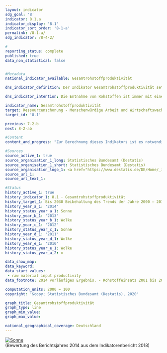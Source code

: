 ```yaml
---                   
layout: indicator                   
sdg_goal: '8'                   
indicator: 8.1.a                   
indicator_display: '8.1'                   
indicator_sort_order: '8-1-a'                   
permalink: /8-1-a/                   
sdg_indicator: /8-4-2/                   

#                   
reporting_status: complete                   
published: true                   
data_non_statistical: false                   


#Metadata                   
national_indicator_available: Gesamtrohstoffproduktivität                   

dns_indicator_definition: Der Indikator Gesamtrohstoffproduktivität setzt den Wert aller an die letzte Verwendung abgegebenen Güter (in Euro, preisbereinigt) in Relation zur Masse der für ihre Produktion im In- und Ausland eingesetzten Rohstoffe (in Tonnen). Die letzte Verwendung umfasst dabei sowohl inländischen Konsum und inländische Investitionen als auch den Export. Im Nenner des Indikators werden sowohl aus der Umwelt entnommene abiotische und biotische Rohstoffe berücksichtigt als auch Pflanzenmaterial, das durch die Land- und Forstwirtschaft produziert wurde.<sub> Text aus dem Indikatorenbericht 2018</sub>                   

dns_indicator_intention: Die Entnahme von Rohstoffen ist immer mit einer Beeinträchtigung der Natur verbunden. Durch die steigende Nachfrage nach Rohstoffen werden weltweit zunehmend Rohstoffvorkommen in Gebieten erschlossen, die besonders sensibel auf menschliche Einflüsse reagieren. Daher hat sich die Bundesregierung bereits im Deutschen Ressourceneffizienzprogramm (ProgRess) II im Jahr 2016 das Ziel gesetzt, dass die Gesamtrohstoffproduktivität weiterhin steigen soll. In den Jahren 2000 bis 2010 nahm die Gesamtrohstoffproduktivität bereits um durchschnittlich rund 1,6&nbsp;% jährlich zu. Ein solch positiver Trend soll bis zum Jahr 2030 fortgesetzt werden.<sub> Text aus dem Indikatorenbericht 2018</sub>                   

indicator_name: Gesamtrohstoffproduktivität                   
target: Ressourcenschonung - Menschenwürdige Arbeit und Wirtschaftswachstum                   
target_id: '8.1'                   

previous: 7-2-b                   
next: 8-2-ab                   

#Content                    
content_and_progress: "Zur Berechnung dieses Indikators ist es notwendig, die Masse aller Rohstoffe zu ermitteln, die für die Produktion der Importe benötigt wurden. Die Berechnung dieser als Importe in Rohstoffäquivalenten bezeichneten Größe basiert auf einem komplexen Modell, das Daten aus verschiedenen amtlichen und nicht amtlichen Quellen nutzt. <br><br>Durch die monetäre sowie physische Einbeziehung der Importe berücksichtigt der Indikator Wertschöpfung und Rohstoffeinsatz über die gesamte in- und ausländische Produktionskette. Somit wird auch der wirtschaftlichen Verflechtung mit dem Ausland umfassend Rechnung getragen. Der im Indikator abgebildete Rohstoffeinsatz dient nicht allein der inländischen letzten Verwendung, sondern auch dem Export. Er darf daher nicht mit einem Rohstofffußabdruck Deutschlands verwechselt werden. <br><br>Der Indikator umfasst nicht nur diejenigen Rohstoffe, die als nicht erneuerbar angesehenen werden, also mineralische Rohstoffe und fossile Energieträger. Vielmehr enthält er auch pflanzliche Erzeugnisse, die von der Land- und Forstwirtschaft produziert werden. Dadurch ergeben sich in geringem Umfang Doppelzählungen: Beispielsweise wird die Masse sowohl eines landwirtschaftlichen Erzeugnisses bei der Ernte als auch des für die Produktion verwendeten Mineraldüngers erfasst. <br><br>Der Wert des Indikators nahm nach vorläufigen Ergebnissen von 2000 bis 2014 um 26&nbsp;% zu. Dieser Anstieg ist insbesondere durch die Zuwächse des Zählers begründet: Der Wert der letzten Verwendung (inländischer Konsum und inländische Investitionen sowie Exporte) erhöhte sich im Vergleichszeitraum um 31&nbsp;%. Die inländische Rohstoffentnahme sank zwar zwischen den Jahren 2000 und 2014 moderat; gleichzeitig stieg jedoch die Masse der Importe in Rohstoffäquivalenten an, sodass sich im Nenner des Indikators ein leichter Zuwachs um 4&nbsp;% ergibt. <br><br>Inländisch entnommene Rohstoffe sowie Importe werden in zunehmendem Maße auch (wieder) exportiert. Der Nenner des Indikators weist folglich nicht auf eine verstärkte globale Rohstoffentnahme für Konsum und Investitionen in Deutschland hin, sondern spiegelt eine insgesamt intensivere Verflechtung der deutschen Wirtschaft mit dem Ausland wider. <br><br>Das Jahr 2009 ist durch die besondere wirtschaftliche Situation in der europäischen Finanzmarkt- und Wirtschaftskrise als Ausreißer zu betrachten. Die Werte für die Jahre 2010 bis 2014 setzten den bis zum Jahr 2008 reichenden Entwicklungspfad fort. Von 2013 auf 2014 stieg der Wert des Indikators um 3&nbsp;% und folgte damit dem positiven Trend der vorausgegangenen Jahre.<sub> Text aus dem Indikatorenbericht 2018</sub>"                   

#Sources
source_active_1: true                           
source_organisation_1_long: Statistisches Bundesamt (Destatis)                           
source_organisation_1_short: Statistisches Bundesamt (Destatis)                           
source_organisation_logo_1: <a href="https://www.destatis.de/DE/Home/_inhalt.html"><img src="https://g205sdgs.github.io/sdg-indicators/public/logos/destatis.png" alt="Logo Statistisches Bundesamt (Destatis)" title="Klicken Sie hier um zu der Homepage der Organisation zu gelangen" /></a>                           
source_url_1:                            
source_url_text_1:                            

#Status                   
history_active_1: true                   
history_indicator_1: 8.1 - Gesamtrohstoffproduktivität                   
history_target_1: Bis 2030 Beibehaltung des Trends der Jahre 2000 – 2010
history_year_a_1: '2014'                           
history_status_year_a_1: Sonne
history_year_b_1: '2013'                           
history_status_year_b_1: Wolke
history_year_c_1: '2012'                           
history_status_year_c_1: Sonne
history_year_d_1: '2011'                           
history_status_year_d_1: Wolke
history_year_e_1: '2010'                           
history_status_year_e_1: Wolke
history_status_year_a_2: x

data_show_map:                    
data_keyword:                    
data_start_values: 
 - raw material input productivity                   
data_footnote: 2014 vorläufiges Ergebnis. - Rohstoffeinsatz 2001 bis 2007 interpoliert                   

computation_units: 2000 = 100                   
copyright: '&copy; Statistisches Bundesamt (Destatis), 2020'                   

graph_title: Gesamtrohstoffproduktivität                   
graph_type: line                   
graph_min_value:                    
graph_max_value:                    

national_geographical_coverage: Deutschland                   
---
```

<div>                           
  <div class="my-header">                           
    <a href="https://sustainabledevelopment-deutschland.github.io/status/"><img src="https://g205sdgs.github.io/sdg-indicators/public/Wettersymbole/Sonne.png" title="Bei Fortsetzung der Entwicklung beträgt die Abweichung vom Zielwert weniger als 5&nbsp;% der Differenz zwischen Zielwert und aktuellem Wert" alt="Sonne" />                           
    </a>                           
  </div>
  <div class="my-header-note">
    <span>(Bewertung des Berichtsjahres 2014 aus dem Indikatorenbericht 2018)</span>
  </div>                           
</div>